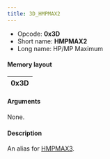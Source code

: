 ```yaml
---
title: 3D_HMPMAX2
---
```


- Opcode: **0x3D**
- Short name: **HMPMAX2**
- Long name: HP/MP Maximum

#### Memory layout

| 0x3D |
|------|

#### Arguments

None.

#### Description

An alias for [HMPMAX3](3F_HMPMAX3).
